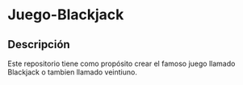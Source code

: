 # Juego-Blackjack

## Descripción

Este repositorio tiene como propósito crear el famoso juego llamado Blackjack o tambien llamado veintiuno.
